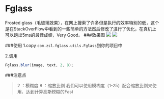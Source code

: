 # Fglass
Frosted glass（毛玻璃效果），在网上搜索了许多但是执行的效率特别的低，这个是在StackOverFlow中看到的一些简单的方法然后修改了进行了优化，在真机上可以跑出5ms的最佳成绩，Very Good。
###效果图
![](/demoimage/img1.png)
![](/demoimage/img2.png)

###使用
 1.copy ```com.zsl.fglass.utils.Fglass```到你的项目中
 
 
 2.调用
 ```java
 Fglass.blur(image, text, 2, 8);
 ```
###注意点
> 2 ：模糊度
8 ：缩放比例
我们可以使用模糊度（1-25）配合缩放比例来使用，达到计算高斯模糊的Fast

